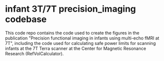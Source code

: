 # infant 3T/7T precision_imaging codebase
This code repo contains the code used to create the figures in the publication  "Precision functional imaging in infants using multi-echo fMRI at 7T", including the code used for calculating safe power limits for scanning infants at the 7T Terra scanner at the Center for Magnetic Resonance Research (RefVolCalculator).
